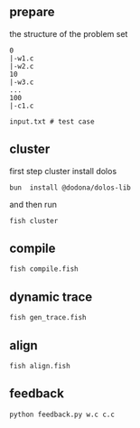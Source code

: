 ## prepare

the structure of the problem set

```
0
|-w1.c
|-w2.c
10
|-w3.c
...
100
|-c1.c

input.txt # test case
```

## cluster

first step cluster
install dolos

```fish
bun  install @dodona/dolos-lib
```

and then run

```fish
fish cluster
```

## compile

```fish
fish compile.fish
```

## dynamic trace

```fish
fish gen_trace.fish
```

## align

```
fish align.fish

```

## feedback

```
python feedback.py w.c c.c

```
